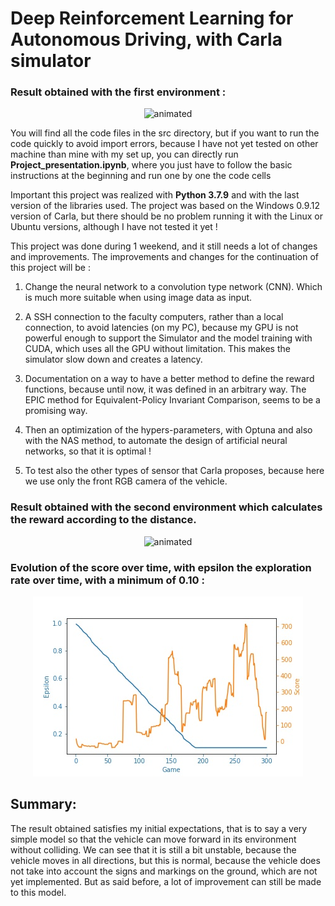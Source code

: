 # Deep Reinforcement Learning for Autonomous Driving, with Carla simulator

### Result obtained with the first environment :
<p align="center">
  <img src="https://github.com/ZuoNicolas/DRL-for_Autonomous_Driving/blob/main/presentation_video/first_learn.gif" alt="animated" />
</p>

You will find all the code files in the src directory, but if you want to run the code quickly to avoid import errors, because I have not yet tested on other machine than mine with my set up, you can directly run **Project_presentation.ipynb**, where you just have to follow the basic instructions at the beginning and run one by one the code cells

Important this project was realized with **Python 3.7.9** and with the last version of the libraries used.
The project was based on the Windows 0.9.12 version of Carla, but there should be no problem running it with the Linux or Ubuntu versions, although I have not tested it yet !


This project was done during 1 weekend, and it still needs a lot of changes and improvements. The improvements and changes for the continuation of this project will be :

1. Change the neural network to a convolution type network (CNN). Which is much more suitable when using image data as input.

2. A SSH connection to the faculty computers, rather than a local connection, to avoid latencies (on my PC), because my GPU is not powerful enough to support the Simulator and the model training with CUDA, which uses all the GPU without limitation. This makes the simulator slow down and creates a latency.

3. Documentation on a way to have a better method to define the reward functions, because until now, it was defined in an arbitrary way. The EPIC method for Equivalent-Policy Invariant Comparison, seems to be a promising way.
    
4. Then an optimization of the hypers-parameters, with Optuna and also with the NAS method, to automate the design of artificial neural networks, so that it is optimal !

5. To test also the other types of sensor that Carla proposes, because here we use only the front RGB camera of the vehicle.

### Result obtained with the second environment which calculates the reward according to the distance.

<p align="center">
  <img src="https://github.com/ZuoNicolas/DRL-for_Autonomous_Driving/blob/main/presentation_video/second_learn.gif" alt="animated" />
</p>

### Evolution of the score over time, with epsilon the exploration rate over time, with a minimum of 0.10 :

<p align="center">
  <img src="https://github.com/ZuoNicolas/DRL-for_Autonomous_Driving/blob/main/data/DQN-EnvDistanceReward-300-1635362488.656119.jpg" />
</p>

## Summary:
The result obtained satisfies my initial expectations, that is to say a very simple model so that the vehicle can move forward in its environment without colliding. We can see that it is still a bit unstable, because the vehicle moves in all directions, but this is normal, because the vehicle does not take into account the signs and markings on the ground, which are not yet implemented. But as said before, a lot of improvement can still be made to this model.
